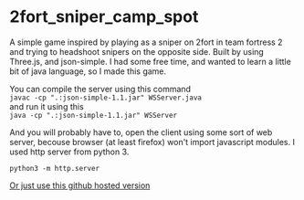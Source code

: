 # 2fort_sniper_camp_spot
A simple game inspired by playing as a sniper on 2fort in team fortress 2 and trying to headshoot snipers on the opposite side. Built by using Three.js, and json-simple. I had some free time, and wanted to learn a little bit of java language, so I made this game.

You can compile the server using this command  
`javac -cp ".:json-simple-1.1.jar" WSServer.java`  
and run it using this  
`java -cp ".:json-simple-1.1.jar" WSServer`

And you will probably have to, open the client using some sort of web server, becouse browser (at least firefox) won't import javascript modules. I used http server from python 3.

`python3 -m http.server`

[Or just use this github hosted version](https://snsv-dy.github.io/2fort_host/gameClient.html)
